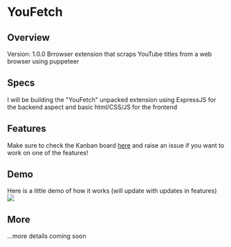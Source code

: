 # YouFetch

## Overview
Version: 1.0.0
Brrowser extension that scraps YouTube titles from a web browser using puppeteer  

## Specs
I will be building the "YouFetch" unpacked extension using ExpressJS for the backend aspect and basic html/CSS/JS for the frontend

## Features
Make sure to check the Kanban board [here](https://www.figma.com/board/L7wDKDxPugZ3aMLXLRre0P/Search-Youtube?node-id=13%3A3612&t=Wafg76mmqyLNNcf7-1) and raise an issue if you want to work on one of the features!

## Demo
Here is a little demo of how it works (will update with updates in features)
![](https://github.com/Mike-Jagger/YouFetch/Demos/demo1.gif)
## More
...more details coming soon
